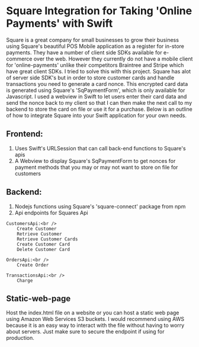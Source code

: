 #  Square Integration for Taking 'Online Payments' with Swift
Square is a great company for small businesses to grow their business using Square's beautiful POS Mobile application as a register for in-store payments. They have a number of client side SDKs available for e-commerce over the web. However they currently do not have a mobile client for 'online-payments' unlike their competitors Braintree and Stripe which have great client SDKs. I tried to solve this with this project. Square has alot of server side SDK's but in order to store customer cards and handle transactions you need to generate a card nonce. This encrypted card data is generated using Square's 'SqPaymentForm', which is only available for Javascript. I used a webview in Swift to let users enter their card data and send the nonce back to my client so that I can then make the next call to my backend to store the card on file or use it for a purchase. Below is an outline of how to integrate Square into your Swift application for your own needs.

## Frontend:
1. Uses Swift's URLSession that can call back-end functions to Square's apis
2. A Webview to display Square's SqPaymentForm to get nonces for payment methods that you may or may not want to store on file for customers
            
## Backend:
1. Nodejs functions using Square's 'square-connect' package from npm
2. Api endpoints for Squares Api
```
CustomersApi:<br />
    Create Customer
    Retrieve Customer
    Retrieve Customer Cards
    Create Customer Card
    Delete Customer Card
                            
OrdersApi:<br />
    Create Order
                            
TransactionsApi:<br />
    Charge
```
## Static-web-page
Host the index.html file on a website or you can host a static web page using Amazon Web Services S3 buckets. I would recommend using AWS because it is an easy way to interact with the file without having to worry about servers. Just make sure to secure the endpoint if using for production.

